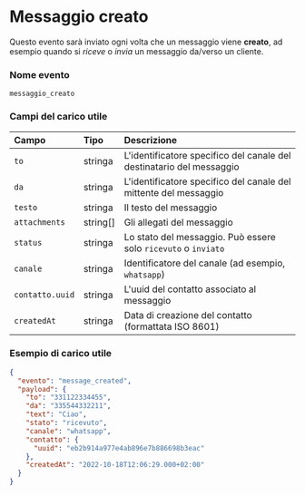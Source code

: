 # Messaggio creato

Questo evento sarà inviato ogni volta che un messaggio viene **creato**, ad esempio quando si _riceve_ o _invia_ un messaggio da/verso un cliente.

### Nome evento

`messaggio_creato`

### Campi del carico utile

| Campo | Tipo | Descrizione |
| :------------- | :------- | :------------------------------------------------------------- |
| `to` | stringa | L'identificatore specifico del canale del destinatario del messaggio |
| `da` | stringa | L'identificatore specifico del canale del mittente del messaggio |
| `testo` | stringa | Il testo del messaggio |
| `attachments` | string[] | Gli allegati del messaggio |
| `status` | stringa | Lo stato del messaggio. Può essere solo `ricevuto` o `inviato` |
| `canale` | stringa | Identificatore del canale (ad esempio, `whatsapp`) |
| `contatto.uuid` | stringa | L'uuid del contatto associato al messaggio |
| `createdAt` | stringa | Data di creazione del contatto (formattata ISO 8601) |

### Esempio di carico utile

```json title=payload.json
{
  "evento": "message_created",
  "payload": {
    "to": "331122334455",
    "da": "335544332211",
    "text": "Ciao",
    "stato": "ricevuto",
    "canale": "whatsapp",
    "contatto": {
      "uuid": "eb2b914a977e4ab896e7b886698b3eac"
    },
    "createdAt": "2022-10-18T12:06:29.000+02:00"
  }
}
```
